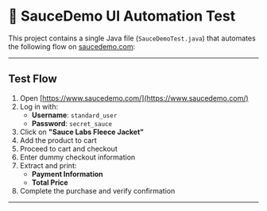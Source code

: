 # 🧪 SauceDemo UI Automation Test

This project contains a single Java file (`SauceDemoTest.java`) that automates the following flow on [saucedemo.com](https://www.saucedemo.com/):

---

## Test Flow

1. Open [https://www.saucedemo.com/](https://www.saucedemo.com/)
2. Log in with:
   - **Username**: `standard_user`
   - **Password**: `secret_sauce`
3. Click on **"Sauce Labs Fleece Jacket"**
4. Add the product to cart
5. Proceed to cart and checkout
6. Enter dummy checkout information
7. Extract and print:
   - **Payment Information**
   - **Total Price**
8. Complete the purchase and verify confirmation

---
